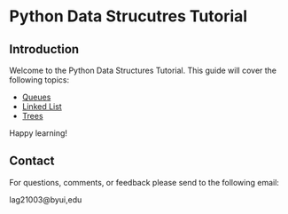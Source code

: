 # Python Data Strucutres Tutorial

## Introduction
Welcome to the Python Data Structures Tutorial. This guide will cover the following topics:

- [Queues](1-topic.md)
- [Linked List](2-topic.md)
- [Trees](3-topic.md)

Happy learning!

## Contact

For questions, comments, or feedback please send to the following email:

lag21003@byui,edu